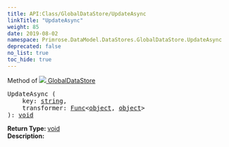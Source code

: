```yaml
---
title: API:Class/GlobalDataStore/UpdateAsync
linkTitle: "UpdateAsync"
weight: 85
date: 2019-08-02
namespace: Primrose.DataModel.DataStores.GlobalDataStore.UpdateAsync
deprecated: false
no_list: true
toc_hide: true
---
```

Method of <a href="/docs/api-reference/Class/GlobalDataStore"><img src="/icons/silk/database_world.png"/>&nbsp;GlobalDataStore</a>
<pre class="method-declaration">
UpdateAsync (
    key: <a class="type" href="/docs/api-reference/System/string">string</a>,
    transformer: <a class="type" href="/docs/api-reference/System/Func">Func</a><<a class="type" href="/docs/api-reference/System/object">object</a>, <a class="type" href="/docs/api-reference/System/object">object</a>>
): <a class="type" href="/docs/api-reference/System/void">void</a></pre>
<b>Return Type: </b>
<a class="type" href="/docs/api-reference/System/void">void</a>
<br/>
<b>Description: </b>